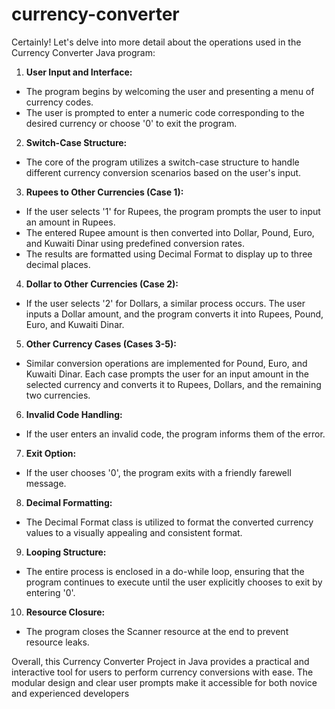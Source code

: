 # currency-converter
Certainly! Let's delve into more detail about the operations used in the Currency Converter Java program:

1. **User Input and Interface:**
 - The program begins by welcoming the user and presenting a menu of currency codes.
 - The user is prompted to enter a numeric code corresponding to the desired currency or choose '0' to exit the program.

2. **Switch-Case Structure:**
 - The core of the program utilizes a switch-case structure to handle different currency conversion scenarios based on the user's input.

3. **Rupees to Other Currencies (Case 1):**
 - If the user selects '1' for Rupees, the program prompts the user to input an amount in Rupees.
 - The entered Rupee amount is then converted into Dollar, Pound, Euro, and Kuwaiti Dinar using predefined conversion rates.
 - The results are formatted using Decimal Format to display up to three decimal places.

4. **Dollar to Other Currencies (Case 2):**
 - If the user selects '2' for Dollars, a similar process occurs. The user inputs a Dollar amount, and the program converts it into Rupees, Pound, Euro, and Kuwaiti Dinar.

5. **Other Currency Cases (Cases 3-5):**
 - Similar conversion operations are implemented for Pound, Euro, and Kuwaiti Dinar. Each case prompts the user for an input amount in the selected currency and converts it to Rupees, Dollars, and the remaining two currencies.

6. **Invalid Code Handling:**
 - If the user enters an invalid code, the program informs them of the error.

7. **Exit Option:**
 - If the user chooses '0', the program exits with a friendly farewell message.

8. **Decimal Formatting:**
 - The Decimal Format class is utilized to format the converted currency values to a visually appealing and consistent format.

9. **Looping Structure:**
 - The entire process is enclosed in a do-while loop, ensuring that the program continues to execute until the user explicitly chooses to exit by entering '0'.

10. **Resource Closure:**
 - The program closes the Scanner resource at the end to prevent resource leaks.

Overall, this Currency Converter Project in Java provides a practical and interactive tool for users to perform currency conversions with ease. The modular design and clear user prompts make it accessible for both novice and experienced developers
